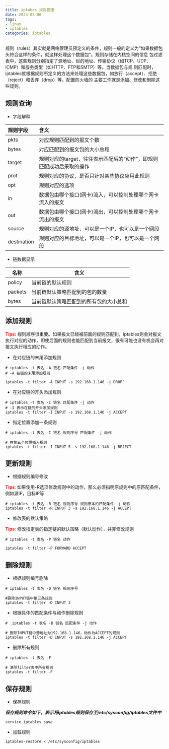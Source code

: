 ```yaml
---
title: iptabes 规则管理
date: 2024-08-06
tags:
- linux
- iptables
categories: iptables
---
```


规则（rules）其实就是网络管理员预定义的条件，规则一般的定义为“如果数据包头符合这样的条件，就这样处理这个数据包”。规则存储在内核空间的信息 包过滤表中，这些规则分别指定了源地址、目的地址、传输协议（如TCP、UDP、ICMP）和服务类型（如HTTP、FTP和SMTP）等。当数据包与规 则匹配时，iptables就根据规则所定义的方法来处理这些数据包，如放行（accept）、拒绝（reject）和丢弃（drop）等。配置防火墙的 主要工作就是添加、修改和删除这些规则。

## 规则查询

- 字段解释

| 规则字段    | 含义                                                         |
| :---------- | :----------------------------------------------------------- |
| pkts        | 对应规则匹配到的报文个数                                     |
| bytes       | 对应匹配到的报文包的大小总和                                 |
| target      | 规则对应的target，往往表示匹配后的“动作”，即规则匹配成功后采取的操作 |
| prot        | 规则对应的协议，是否只针对某些协议应用此规则                 |
| opt         | 规则对应的选项                                               |
| in          | 数据包由哪个接口(网卡)流入，可以控制处理哪个网卡流入的报文   |
| out         | 数据包由哪个接口(网卡)流出，可以控制处理哪个网卡流出的报文   |
| source      | 规则对应的源地址，可以是一个IP，也可以是一个网段             |
| destination | 规则对应的目标地址，可以是一个IP，也可以是一个网段           |

- 链数据显示

| 名称    | 含义                                |
| ------- | -----------------------------------|
| policy  | 当前链的默认规则                     |
| packets | 当前链默认策略匹配到的包的数量        |
| bytes   | 当前链默认策略匹配到的所有包的大小总和 |


## 添加规则

**<font color='red'>Tips:</font>** 规则顺序很重要。如果报文已经被前面的规则匹配到，iptables则会对报文执行对应的动作，即使后面的规则也能匹配到当前报文，很有可能也没有机会再对报文执行相应的动作。

- 在对应链的末尾添加规则

```shell
# iptables -t 表名 -A 链名 匹配条件 -j 动作
# -A 在链的末尾添加规则

iptables -t filter -A INPUT -s 192.168.1.146 -j DROP`
```

-  在对应链的开头添加规则

```shell
# iptables -t 表名 -I 链名 匹配条件 -j 动作
# -I 表示在链的开头添加规则
iptables -t filter -I INPUT -s 192.168.1.146 -j ACCEPT
```

- 指定位置添加一条规则

```shell
# iptables -t 表名 -I 链名 规则序号 匹配条件 -j 动作

# 在第五个位置插入规则
iptables -t filter -I INPUT 5 -s 192.168.1.146 -j REJECT
```


## 更新规则

- 根据规则编号修改

<font color='red'>**Tips**:</font> 如果使用-R选项修改规则中的动作，那么必须指明原规则中的原匹配条件，例如源IP，目标IP等

```shell
# iptables -t 表名 -R 链名 规则序号 规则原本的匹配条件 -j 动作
iptables -t filter -R INPUT 3 -s 192.168.1.146 -j ACCEPT
```

- 修改表的默认策略

<font color='red'>**Tips**:</font> 修改指定表的指定链的默认策略（默认动作），并非修改规则

```shell
# iptables -t 表名 -P 链名 动作

iptables -t filter -P FORWARD ACCEPT
```


## 删除规则

- 根据规则编号删除

```shell
# iptables -t 表名 -D 链名 规则序号

#删除INPUT链中第三条规则
iptables -t filter -D INPUT 3 
```

- 根据具体的匹配条件与动作删除规则

```shell
#  iptables -t 表名 -D 链名 匹配条件 -j 动作

# 删除INPUT链中源地址为192.168.1.146，动作为ACCEPT的规则
iptables -t filter -D INPUT -s 192.168.1.146 -j ACCEPT
```

- 删除所有规则

```shell
# iptables -t 表名 -F

# 清除filter表中所有规则
iptables -t filter -F
```


## 保存规则

- 保存规则

***保存规则命令如下，表示将iptables规则保存至/etc/sysconfig/iptables文件中***

```shell
service iptables save
```
- 加载规则

```shell
iptables-restore < /etc/sysconfig/iptables
```